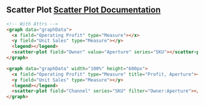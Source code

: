 <h2>
    Scatter Plot
    <span class="api-link">
      <a href="../documentation/#scatter-plot">Scatter Plot Documentation</a>
    </span>
</h2>

<div class="white-panel">
  <graph data="graphData">
    <x field="Operating Profit" type="Measure"></x>
    <y field="Unit Sales" type="Measure"></y>
    <legend></legend>
    <scatter-plot field="Owner" value="Aperture" series="SKU"></scatter-plot>
  </graph>
</div>

```html
<!-- With Attrs -->
<graph data="graphData">
  <x field="Operating Profit" type="Measure"></x>
  <y field="Unit Sales" type="Measure"></y>
  <legend></legend>
  <scatter-plot field="Owner" value="Aperture" series="SKU"></scatter-plot>
</graph>
```
<div class="white-panel">
  <graph data="graphData" width="100%" height="600px">
    <x field="Operating Profit" type="Measure" title="Profit, Aperture"></x>
    <y field="Unit Sales" type="Measure"></y>
    <legend></legend>
    <scatter-plot field="Channel" series="SKU" filter="Owner:Aperture"></scatter-plot>
  </graph>
</div>

```html
<graph data="graphData" width="100%" height="600px">
  <x field="Operating Profit" type="Measure" title="Profit, Aperture"></x>
  <y field="Unit Sales" type="Measure"></y>
  <legend></legend>
  <scatter-plot field="Channel" series="SKU" filter="Owner:Aperture"></scatter-plot>
</graph>
```